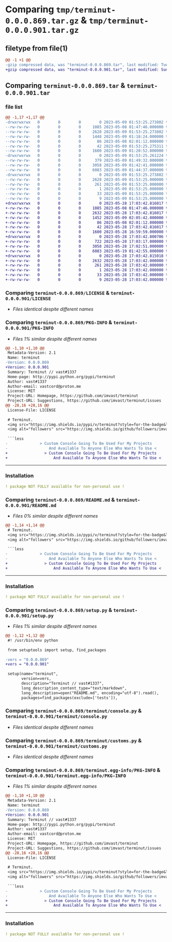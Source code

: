 # Comparing `tmp/terminut-0.0.0.869.tar.gz` & `tmp/terminut-0.0.0.901.tar.gz`

## filetype from file(1)

```diff
@@ -1 +1 @@
-gzip compressed data, was "terminut-0.0.0.869.tar", last modified: Tue May  9 01:53:25 2023, max compression
+gzip compressed data, was "terminut-0.0.0.901.tar", last modified: Sun May 28 17:03:42 2023, max compression
```

## Comparing `terminut-0.0.0.869.tar` & `terminut-0.0.0.901.tar`

### file list

```diff
@@ -1,17 +1,17 @@
-drwxrwxrwx   0        0        0        0 2023-05-09 01:53:25.273802 terminut-0.0.0.869/
--rw-rw-rw-   0        0        0     1085 2023-05-08 01:47:46.000000 terminut-0.0.0.869/LICENSE
--rw-rw-rw-   0        0        0     2628 2023-05-09 01:53:25.273802 terminut-0.0.0.869/PKG-INFO
--rw-rw-rw-   0        0        0     1448 2023-05-09 01:18:24.000000 terminut-0.0.0.869/README.md
--rw-rw-rw-   0        0        0       86 2023-05-08 02:01:12.000000 terminut-0.0.0.869/pyproject.toml
--rw-rw-rw-   0        0        0       42 2023-05-09 01:53:25.275311 terminut-0.0.0.869/setup.cfg
--rw-rw-rw-   0        0        0     1600 2023-05-09 01:20:52.000000 terminut-0.0.0.869/setup.py
-drwxrwxrwx   0        0        0        0 2023-05-09 01:53:25.261224 terminut-0.0.0.869/terminut/
--rw-rw-rw-   0        0        0      379 2023-05-09 01:49:32.000000 terminut-0.0.0.869/terminut/__init__.py
--rw-rw-rw-   0        0        0     3058 2023-05-09 01:42:41.000000 terminut-0.0.0.869/terminut/console.py
--rw-rw-rw-   0        0        0     6083 2023-05-09 01:44:37.000000 terminut-0.0.0.869/terminut/customs.py
-drwxrwxrwx   0        0        0        0 2023-05-09 01:53:25.273802 terminut-0.0.0.869/terminut.egg-info/
--rw-rw-rw-   0        0        0     2628 2023-05-09 01:53:25.000000 terminut-0.0.0.869/terminut.egg-info/PKG-INFO
--rw-rw-rw-   0        0        0      261 2023-05-09 01:53:25.000000 terminut-0.0.0.869/terminut.egg-info/SOURCES.txt
--rw-rw-rw-   0        0        0        1 2023-05-09 01:53:25.000000 terminut-0.0.0.869/terminut.egg-info/dependency_links.txt
--rw-rw-rw-   0        0        0       33 2023-05-09 01:53:25.000000 terminut-0.0.0.869/terminut.egg-info/requires.txt
--rw-rw-rw-   0        0        0        9 2023-05-09 01:53:25.000000 terminut-0.0.0.869/terminut.egg-info/top_level.txt
+drwxrwxrwx   0        0        0        0 2023-05-28 17:03:42.816017 terminut-0.0.0.901/
+-rw-rw-rw-   0        0        0     1085 2023-05-08 01:47:46.000000 terminut-0.0.0.901/LICENSE
+-rw-rw-rw-   0        0        0     2632 2023-05-28 17:03:42.816017 terminut-0.0.0.901/PKG-INFO
+-rw-rw-rw-   0        0        0     1452 2023-05-09 02:05:42.000000 terminut-0.0.0.901/README.md
+-rw-rw-rw-   0        0        0       86 2023-05-08 02:01:12.000000 terminut-0.0.0.901/pyproject.toml
+-rw-rw-rw-   0        0        0       42 2023-05-28 17:03:42.816017 terminut-0.0.0.901/setup.cfg
+-rw-rw-rw-   0        0        0     1600 2023-05-28 16:59:59.000000 terminut-0.0.0.901/setup.py
+drwxrwxrwx   0        0        0        0 2023-05-28 17:03:42.800706 terminut-0.0.0.901/terminut/
+-rw-rw-rw-   0        0        0      722 2023-05-28 17:03:17.000000 terminut-0.0.0.901/terminut/__init__.py
+-rw-rw-rw-   0        0        0     3058 2023-05-28 17:02:51.000000 terminut-0.0.0.901/terminut/console.py
+-rw-rw-rw-   0        0        0     6083 2023-05-19 01:42:55.000000 terminut-0.0.0.901/terminut/customs.py
+drwxrwxrwx   0        0        0        0 2023-05-28 17:03:42.815018 terminut-0.0.0.901/terminut.egg-info/
+-rw-rw-rw-   0        0        0     2632 2023-05-28 17:03:42.000000 terminut-0.0.0.901/terminut.egg-info/PKG-INFO
+-rw-rw-rw-   0        0        0      261 2023-05-28 17:03:42.000000 terminut-0.0.0.901/terminut.egg-info/SOURCES.txt
+-rw-rw-rw-   0        0        0        1 2023-05-28 17:03:42.000000 terminut-0.0.0.901/terminut.egg-info/dependency_links.txt
+-rw-rw-rw-   0        0        0       33 2023-05-28 17:03:42.000000 terminut-0.0.0.901/terminut.egg-info/requires.txt
+-rw-rw-rw-   0        0        0        9 2023-05-28 17:03:42.000000 terminut-0.0.0.901/terminut.egg-info/top_level.txt
```

### Comparing `terminut-0.0.0.869/LICENSE` & `terminut-0.0.0.901/LICENSE`

 * *Files identical despite different names*

### Comparing `terminut-0.0.0.869/PKG-INFO` & `terminut-0.0.0.901/PKG-INFO`

 * *Files 1% similar despite different names*

```diff
@@ -1,10 +1,10 @@
 Metadata-Version: 2.1
 Name: terminut
-Version: 0.0.0.869
+Version: 0.0.0.901
 Summary: Terminut // vast#1337
 Home-page: http://pypi.python.org/pypi/terminut
 Author: vast#1337
 Author-email: vastcord@proton.me
 License: MIT
 Project-URL: Homepage, https://github.com/imvast/terminut
 Project-URL: Suggestions, https://github.com/imvast/terminut/issues
@@ -28,16 +28,16 @@
 License-File: LICENSE
 
 # Terminut.
 <img src="https://img.shields.io/pypi/v/terminut?style=for-the-badge&logo=python">
 <img alt="followers" src="https://img.shields.io/github/followers/imvast?color=f429ff&style=for-the-badge&logo=github&label=Follow"/>
 
 ```less
-              > Custom Console Going To Be Used For My Projects
-                  And Available To Anyone Else Who Wants To Use <
+                > Custom Console Going To Be Used For My Projects
+                    And Available To Anyone Else Who Wants To Use <
 ```
 
 ---
 
 ### Installation
 ```yaml
 ! package NOT FULLY available for non-personal use !
```

### Comparing `terminut-0.0.0.869/README.md` & `terminut-0.0.0.901/README.md`

 * *Files 0% similar despite different names*

```diff
@@ -1,14 +1,14 @@
 # Terminut.
 <img src="https://img.shields.io/pypi/v/terminut?style=for-the-badge&logo=python">
 <img alt="followers" src="https://img.shields.io/github/followers/imvast?color=f429ff&style=for-the-badge&logo=github&label=Follow"/>
 
 ```less
-              > Custom Console Going To Be Used For My Projects
-                  And Available To Anyone Else Who Wants To Use <
+                > Custom Console Going To Be Used For My Projects
+                    And Available To Anyone Else Who Wants To Use <
 ```
 
 ---
 
 ### Installation
 ```yaml
 ! package NOT FULLY available for non-personal use !
```

### Comparing `terminut-0.0.0.869/setup.py` & `terminut-0.0.0.901/setup.py`

 * *Files 1% similar despite different names*

```diff
@@ -1,12 +1,12 @@
 #! /usr/bin/env python
 
 from setuptools import setup, find_packages
 
-vers = "0.0.0.869"
+vers = "0.0.0.901"
     
 setup(name="terminut",
       version=vers,
       description="Terminut // vast#1337",
       long_description_content_type="text/markdown",
       long_description=open("README.md", encoding="utf-8").read(),
       packages=find_packages(exclude=['tests']),
```

### Comparing `terminut-0.0.0.869/terminut/console.py` & `terminut-0.0.0.901/terminut/console.py`

 * *Files identical despite different names*

### Comparing `terminut-0.0.0.869/terminut/customs.py` & `terminut-0.0.0.901/terminut/customs.py`

 * *Files identical despite different names*

### Comparing `terminut-0.0.0.869/terminut.egg-info/PKG-INFO` & `terminut-0.0.0.901/terminut.egg-info/PKG-INFO`

 * *Files 1% similar despite different names*

```diff
@@ -1,10 +1,10 @@
 Metadata-Version: 2.1
 Name: terminut
-Version: 0.0.0.869
+Version: 0.0.0.901
 Summary: Terminut // vast#1337
 Home-page: http://pypi.python.org/pypi/terminut
 Author: vast#1337
 Author-email: vastcord@proton.me
 License: MIT
 Project-URL: Homepage, https://github.com/imvast/terminut
 Project-URL: Suggestions, https://github.com/imvast/terminut/issues
@@ -28,16 +28,16 @@
 License-File: LICENSE
 
 # Terminut.
 <img src="https://img.shields.io/pypi/v/terminut?style=for-the-badge&logo=python">
 <img alt="followers" src="https://img.shields.io/github/followers/imvast?color=f429ff&style=for-the-badge&logo=github&label=Follow"/>
 
 ```less
-              > Custom Console Going To Be Used For My Projects
-                  And Available To Anyone Else Who Wants To Use <
+                > Custom Console Going To Be Used For My Projects
+                    And Available To Anyone Else Who Wants To Use <
 ```
 
 ---
 
 ### Installation
 ```yaml
 ! package NOT FULLY available for non-personal use !
```


